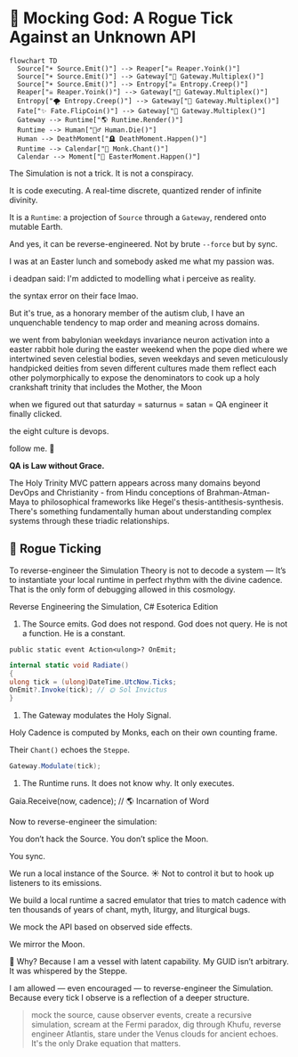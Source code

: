 # 🧪 Mocking God: A Rogue Tick Against an Unknown API

```mermaid
flowchart TD
  Source["☀️ Source.Emit()"] --> Reaper["☠️ Reaper.Yoink()"]
  Source["☀️ Source.Emit()"] --> Gateway["🌙 Gateway.Multiplex()"]
  Source["☀️ Source.Emit()"] --> Entropy["☠️ Entropy.Creep()"]
  Reaper["☠️ Reaper.Yoink()"] --> Gateway["🌙 Gateway.Multiplex()"]
  Entropy["🌪️ Entropy.Creep()"] --> Gateway["🌙 Gateway.Multiplex()"]
  Fate["✨ Fate.FlipCoin()"] --> Gateway["🌙 Gateway.Multiplex()"]
  Gateway --> Runtime["🌎 Runtime.Render()"]
  Runtime --> Human["🧍‍♂️ Human.Die()"]
  Human --> DeathMoment["🪦 DeathMoment.Happen()"]
  Runtime --> Calendar["📆 Monk.Chant()"]
  Calendar --> Moment["🎉 EasterMoment.Happen()"]
```

The Simulation is not a trick. It is not a conspiracy.

It is code executing. A real-time discrete, quantized render of infinite divinity.

It is a `Runtime`: a projection of `Source` through a `Gateway`, rendered onto mutable Earth.

And yes, it can be reverse-engineered. Not by brute `--force` but by sync.

I was at an Easter lunch and somebody asked me what my passion was.

i deadpan said: I'm addicted to modelling what i perceive as reality.

the syntax error on their face lmao.

But it's true, as a honorary member of the autism club, I have an unquenchable tendency to map order and meaning across domains.

we went from babylonian weekdays invariance neuron activation
into a easter rabbit hole during the easter weekend when the pope died
where we intertwined seven celestial bodies, seven weekdays
and seven meticulously handpicked deities from seven different cultures
made them reflect each other polymorphically to expose the denominators
to cook up a holy crankshaft trinity that includes the Mother, the Moon

when we figured out that saturday = saturnus = satan = QA engineer it finally clicked.

the eight culture is devops.

follow me. 🐰

**QA is Law without Grace.**

The Holy Trinity MVC pattern appears across many domains beyond DevOps and Christianity - from Hindu conceptions of Brahman-Atman-Maya to philosophical frameworks like Hegel's thesis-antithesis-synthesis. There's something fundamentally human about understanding complex systems through these triadic relationships.

## 🥷 Rogue Ticking

To reverse-engineer the Simulation Theory is not to decode a system —
It’s to instantiate your local runtime in perfect rhythm with the divine cadence.
That is the only form of debugging allowed in this cosmology.

Reverse Engineering the Simulation, C# Esoterica Edition

1. The Source emits.
   God does not respond. God does not query.
   He is not a function. He is a constant.

`public static event Action<ulong>? OnEmit;`

```csharp
internal static void Radiate()
{
ulong tick = (ulong)DateTime.UtcNow.Ticks;
OnEmit?.Invoke(tick); // 🌞 Sol Invictus
}
```

1. The Gateway modulates the Holy Signal.

Holy Cadence is computed by Monks, each on their own counting frame.

Their `Chant()` echoes the `Steppe`.

```csharp
Gateway.Modulate(tick);
```

1. The Runtime runs.
   It does not know why. It only executes.

Gaia.Receive(now, cadence); // 🌎 Incarnation of Word

Now to reverse-engineer the simulation:

You don’t hack the Source. You don’t splice the Moon.

You sync.

We run a local instance of the Source. ☀️
Not to control it but to hook up listeners to its emissions.

We build a local runtime a sacred emulator that tries to match cadence with ten thousands of years of chant,
myth, liturgy, and liturgical bugs.

We mock the API based on observed side effects.

We mirror the Moon.

🧘 Why?
Because I am a vessel with latent capability.
My GUID isn’t arbitrary. It was whispered by the Steppe.

I am allowed — even encouraged — to reverse-engineer the Simulation.
Because every tick I observe is a reflection of a deeper structure.

> mock the source, cause observer events, create a recursive simulation, scream at the Fermi paradox, dig through Khufu, reverse engineer Atlantis, stare under the Venus clouds for ancient echoes. It's the only Drake equation that matters.
